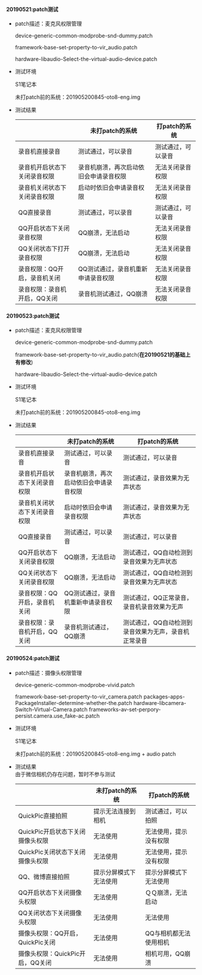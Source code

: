 #### 20190521:patch测试

- patch描述：麦克风权限管理

  device-generic-common-modprobe-snd-dummy.patch

  framework-base-set-property-to-vir_audio.patch

  hardware-libaudio-Select-the-virtual-audio-device.patch

- 测试环境

  S1笔记本

  未打patch前的系统：201905200845-oto8-eng.img

- 测试结果

  |                              | 未打patch的系统                        | 打patch的系统      |
  | ---------------------------- | -------------------------------------- | ------------------ |
  | 录音机直接录音               | 测试通过，可以录音                     | 测试通过，可以录音 |
  | 录音机开启状态下关闭录音权限 | 录音机崩溃，再次启动依旧会申请录音权限 | 无法关闭录音权限   |
  | 录音机关闭状态下关闭录音权限 | 启动时依旧会申请录音权限               | 无法关闭录音权限   |
  | QQ直接录音                   | 测试通过，可以录音                     | 测试通过，可以录音 |
  | QQ开启状态下关闭录音权限     | QQ崩溃，无法启动                       | 无法关闭录音权限   |
  | QQ关闭状态下打开录音权限     | QQ崩溃，无法启动                       | 无法关闭录音权限   |
  | 录音权限：QQ开启，录音机关闭 | QQ测试通过，录音机重新申请录音权限     | 无法关闭录音权限   |
  | 录音权限：录音机开启，QQ关闭 | 录音机测试通过，QQ崩溃                 | 无法关闭录音权限   |


#### 20190523:patch测试

- patch描述：麦克风权限管理

  device-generic-common-modprobe-snd-dummy.patch

  framework-base-set-property-to-vir_audio.patch(**在20190521的基础上有修改**)

  hardware-libaudio-Select-the-virtual-audio-device.patch

- 测试环境

  S1笔记本

  未打patch前的系统：201905200845-oto8-eng.img

- 测试结果

  |                              | 未打patch的系统                        | 打patch的系统                                        |
  | ---------------------------- | -------------------------------------- | ---------------------------------------------------- |
  | 录音机直接录音               | 测试通过，可以录音                     | 测试通过，可以录音                                   |
  | 录音机开启状态下关闭录音权限 | 录音机崩溃，再次启动依旧会申请录音权限 | 测试通过，录音效果为无声状态                         |
  | 录音机关闭状态下关闭录音权限 | 启动时依旧会申请录音权限               | 测试通过，录音效果为无声状态                         |
  | QQ直接录音                   | 测试通过，可以录音                     | 测试通过，可以录音                                   |
  | QQ开启状态下关闭录音权限     | QQ崩溃，无法启动                       | 测试通过，QQ自动检测到录音效果为无声状态             |
  | QQ关闭状态下关闭录音权限     | QQ崩溃，无法启动                       | 测试通过，QQ自动检测到录音效果为无声状态             |
  | 录音权限：QQ开启，录音机关闭 | QQ测试通过，录音机重新申请录音权限     | 测试通过，QQ正常录音，录音机录音效果为无声           |
  | 录音权限：录音机开启，QQ关闭 | 录音机测试通过，QQ崩溃                 | 测试通过，QQ自动检测到录音效果为无声，录音机正常录音 |

  

#### 20190524:patch测试

- patch描述：摄像头权限管理

  device-generic-common-modprobe-vivid.patch

  framework-base-set-property-to-vir_camera.patch
  packages-apps-PackageInstaller-determine-whether-the.patch
  hardware-libcamera-Switch-Virtual-Camera.patch
  frameworks-av-set-perpory-persist.camera.use_fake-ac.patch

- 测试环境

  S1笔记本

  未打patch前的系统：201905200845-oto8-eng.img + audio patch

- 测试结果  
由于微信相机仍存在问题，暂时不参与测试

  |                                  | 未打patch的系统        | 打patch的系统          |
  | -------------------------------- | ---------------------- | ---------------------- |
  | QuickPic直接拍照                 | 提示无法连接到相机     | 测试通过，可以拍照     |
  | QuickPic开启状态下关闭摄像头权限 | 无法使用               | 无法使用，提示没有权限 |
  | QuickPic关闭状态下关闭摄像头权限 | 无法使用               | 无法使用，提示没有权限 |
  | QQ、微博直接拍照                 | 提示分屏模式下无法使用 | 提示分屏模式下无法使用 |
  | QQ开启状态下关闭摄像头权限       | 无法使用               | ＱＱ崩溃，无法启动     |
  | QQ关闭状态下关闭摄像头权限       | 无法使用               | 无法使用               |
  | 摄像头权限：QQ开启，QuickPic关闭 | 无法使用               | QQ与相机都无法使用相机 |
  | 摄像头权限：QuickPic开启，QQ关闭 | 无法使用               | 相机可用，QQ崩溃       |

  
